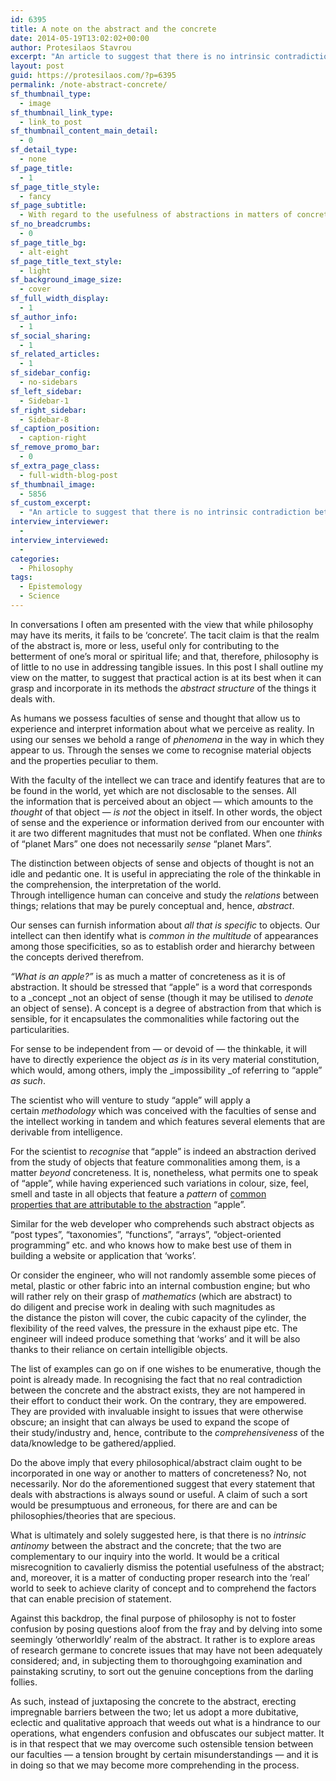 ```yaml
---
id: 6395
title: A note on the abstract and the concrete
date: 2014-05-19T13:02:02+00:00
author: Protesilaos Stavrou
excerpt: "An article to suggest that there is no intrinsic contradiction between the 'concrete' and the 'abstract', as is sometimes claimed to be the case."
layout: post
guid: https://protesilaos.com/?p=6395
permalink: /note-abstract-concrete/
sf_thumbnail_type:
  - image
sf_thumbnail_link_type:
  - link_to_post
sf_thumbnail_content_main_detail:
  - 0
sf_detail_type:
  - none
sf_page_title:
  - 1
sf_page_title_style:
  - fancy
sf_page_subtitle:
  - With regard to the usefulness of abstractions in matters of concreteness
sf_no_breadcrumbs:
  - 0
sf_page_title_bg:
  - alt-eight
sf_page_title_text_style:
  - light
sf_background_image_size:
  - cover
sf_full_width_display:
  - 1
sf_author_info:
  - 1
sf_social_sharing:
  - 1
sf_related_articles:
  - 1
sf_sidebar_config:
  - no-sidebars
sf_left_sidebar:
  - Sidebar-1
sf_right_sidebar:
  - Sidebar-8
sf_caption_position:
  - caption-right
sf_remove_promo_bar:
  - 0
sf_extra_page_class:
  - full-width-blog-post
sf_thumbnail_image:
  - 5856
sf_custom_excerpt:
  - "An article to suggest that there is no intrinsic contradiction between the 'concrete' and the 'abstract', as is sometimes claimed to be the case."
interview_interviewer:
  - 
interview_interviewed:
  - 
categories:
  - Philosophy
tags:
  - Epistemology
  - Science
---
```

In conversations I often am presented with the view that while philosophy may have its merits, it fails to be &#8216;concrete&#8217;. The tacit claim is that the realm of the abstract is, more or less, useful only for contributing to the betterment of one&#8217;s moral or spiritual life; and that, therefore, philosophy is of little to no use in addressing tangible issues. In this post I shall outline my view on the matter, to suggest that practical action is at its best when it can grasp and incorporate in its methods the _abstract structure_ of the things it deals with.

As humans we possess faculties of sense and thought that allow us to experience and interpret information about what we perceive as reality. In using our senses we behold a range of _phenomena_ in the way in which they appear to us. Through the senses we come to recognise material objects and the properties peculiar to them.

With the faculty of the intellect we can trace and identify features that are to be found in the world, yet which are not disclosable to the senses. All the information that is perceived about an object — which amounts to the _thought_ of that object — _is not_ the object in itself. In other words, the object of sense and the experience or information derived from our encounter with it are two different magnitudes that must not be conflated. When one _thinks_ of &#8220;planet Mars&#8221; one does not necessarily _sense_ &#8220;planet Mars&#8221;.

The distinction between objects of sense and objects of thought is not an idle and pedantic one. It is useful in appreciating the role of the thinkable in the comprehension, the interpretation of the world. Through intelligence human can conceive and study the _relations_ between things; relations that may be purely conceptual and, hence, _abstract_.

Our senses can furnish information about _all that is specific_ to objects. Our intellect can then identify what is _common in the multitude_ of appearances among those specificities, so as to establish order and hierarchy between the concepts derived therefrom.

_&#8220;What is an apple?&#8221;_ is as much a matter of concreteness as it is of abstraction. It should be stressed that &#8220;apple&#8221; is a word that corresponds to a _concept _not an object of sense (though it may be utilised to _denote_ an object of sense). A concept is a degree of abstraction from that which is sensible, for it encapsulates the commonalities while factoring out the particularities.

For sense to be independent from — or devoid of — the thinkable, it will have to directly experience the object _as is_ in its very material constitution, which would, among others, imply the _impossibility _of referring to &#8220;apple&#8221; _as such_.

The scientist who will venture to study &#8220;apple&#8221; will apply a certain _methodology_ which was conceived with the faculties of sense and the intellect working in tandem and which features several elements that are derivable from intelligence.

For the scientist to _recognise_ that &#8220;apple&#8221; is indeed an abstraction derived from the study of objects that feature commonalities among them, is a matter _beyond_ concreteness. It is, nonetheless, what permits one to speak of &#8220;apple&#8221;, while having experienced such variations in colour, size, feel, smell and taste in all objects that feature a _pattern_ of [common properties that are attributable to the abstraction](https://protesilaos.com/implicit-properties-objects/ "Implicit properties in objects") &#8220;apple&#8221;.

Similar for the web developer who comprehends such abstract objects as &#8220;post types&#8221;, &#8220;taxonomies&#8221;, &#8220;functions&#8221;, &#8220;arrays&#8221;, &#8220;object-oriented programming&#8221; etc. and who knows how to make best use of them in building a website or application that &#8216;works&#8217;.

Or consider the engineer, who will not randomly assemble some pieces of metal, plastic or other fabric into an internal combustion engine; but who will rather rely on their grasp of _mathematics_ (which are abstract) to do diligent and precise work in dealing with such magnitudes as the distance the piston will cover, the cubic capacity of the cylinder, the flexibility of the reed valves, the pressure in the exhaust pipe etc. The engineer will indeed produce something that &#8216;works&#8217; and it will be also thanks to their reliance on certain intelligible objects.

The list of examples can go on if one wishes to be enumerative, though the point is already made. In recognising the fact that no real contradiction between the concrete and the abstract exists, they are not hampered in their effort to conduct their work. On the contrary, they are empowered. They are provided with invaluable insight to issues that were otherwise obscure; an insight that can always be used to expand the scope of their study/industry and, hence, contribute to the _comprehensiveness_ of the data/knowledge to be gathered/applied.

Do the above imply that every philosophical/abstract claim ought to be incorporated in one way or another to matters of concreteness? No, not necessarily. Nor do the aforementioned suggest that every statement that deals with abstractions is always sound or useful. A claim of such a sort would be presumptuous and erroneous, for there are and can be philosophies/theories that are specious.

What is ultimately and solely suggested here, is that there is no _intrinsic antinomy_ between the abstract and the concrete; that the two are complementary to our inquiry into the world. It would be a critical misrecognition to cavalierly dismiss the potential usefulness of the abstract; and, moreover, it is a matter of conducting proper research into the &#8216;real&#8217; world to seek to achieve clarity of concept and to comprehend the factors that can enable precision of statement.

Against this backdrop, the final purpose of philosophy is not to foster confusion by posing questions aloof from the fray and by delving into some seemingly &#8216;otherworldly&#8217; realm of the abstract. It rather is to explore areas of research germane to concrete issues that may have not been adequately considered; and, in subjecting them to thoroughgoing examination and painstaking scrutiny, to sort out the genuine conceptions from the darling follies.

As such, instead of juxtaposing the concrete to the abstract, erecting impregnable barriers between the two; let us adopt a more dubitative, eclectic and qualitative approach that weeds out what is a hindrance to our operations, what engenders confusion and obfuscates our subject matter. It is in that respect that we may overcome such ostensible tension between our faculties — a tension brought by certain misunderstandings — and it is in doing so that we may become more comprehending in the process.